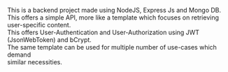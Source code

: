 This is a backend project made using NodeJS, Express Js and Mongo DB. This offers a simple API, more like a template which focuses on retrieving user-specific content. <br>
This offers User-Authentication and User-Authorization using JWT (JsonWebToken) and bCrypt. <br>The same template can be used for multiple number of use-cases which demand <br>
similar necessities.
